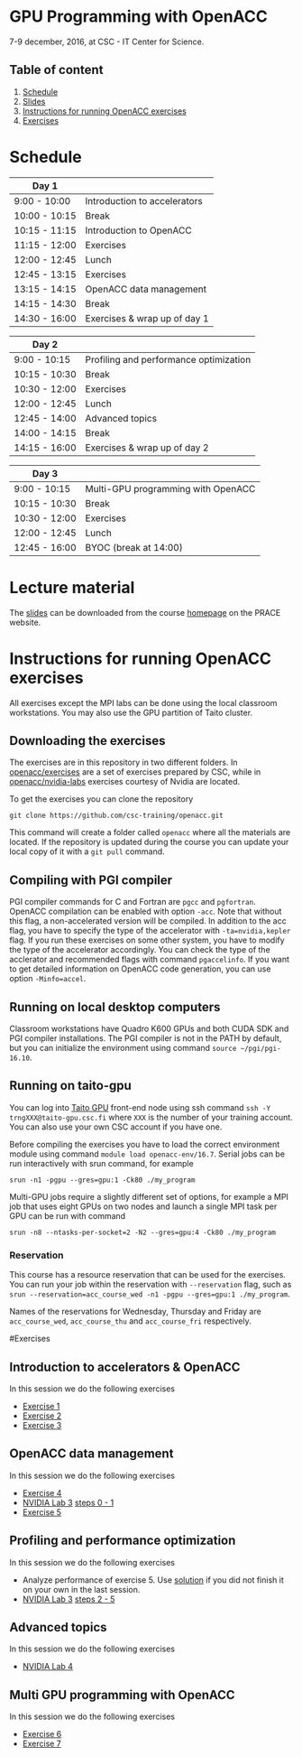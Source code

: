 # GPU Programming with OpenACC

7-9 december, 2016, at CSC - IT Center for Science.

## Table of content
 1. [Schedule](#schedule)
 2. [Slides](#lecture-material)
 3. [Instructions for running OpenACC exercises](#instructions-for-running-openacc-exercises)
 4. [Exercises](#exercises)




# Schedule


| Day 1         |                              |
| ------------- | ----------------------------
| 9:00  - 10:00 | Introduction to accelerators
| 10:00 - 10:15 | Break                        
| 10:15 - 11:15 | Introduction to OpenACC  
| 11:15 - 12:00 | Exercises
| 12:00 - 12:45 | Lunch
| 12:45 - 13:15 | Exercises
| 13:15 - 14:15 | OpenACC data management
| 14:15 - 14:30 | Break
| 14:30 - 16:00 | Exercises & wrap up of day 1


| Day 2         |                              |
| ------------- | ----------------------------
| 9:00  - 10:15 | Profiling and performance optimization
| 10:15 - 10:30 | Break
| 10:30 - 12:00 | Exercises
| 12:00 - 12:45 | Lunch
| 12:45 - 14:00 | Advanced topics
| 14:00 - 14:15 | Break
| 14:15 - 16:00 | Exercises & wrap up of day 2

| Day 3         |                              |
| ------------- | ----------------------------
| 9:00  - 10:15 | Multi-GPU programming with OpenACC
| 10:15 - 10:30 | Break
| 10:30 - 12:00 | Exercises
| 12:00 - 12:45 | Lunch
| 12:45 - 16:00 | BYOC (break at 14:00)


# Lecture material

The [slides](https://events.prace-ri.eu/event/562/material/slides/) can be downloaded from the course [homepage](https://events.prace-ri.eu/event/562/) on the PRACE website.

# Instructions for running OpenACC exercises

All exercises except the MPI labs can be done using the local classroom
workstations. You may also use the GPU partition of Taito cluster.


## Downloading the exercises

The exercises are in this repository in two different folders. In
[openacc/exercises](/exercises/) are a set of exercises prepared by
CSC, while in [openacc/nvidia-labs](/nvidia-labs/) exercises courtesy
of Nvidia are located.

To get the exercises you can clone the repository

```
git clone https://github.com/csc-training/openacc.git
```

This command will create a folder called ```openacc``` where all the
materials are located. If the repository is updated during the course
you can update your local copy of it with a ```git pull``` command.

## Compiling with PGI compiler

PGI compiler commands for C and Fortran are ```pgcc``` and
```pgfortran```.  OpenACC compilation can be enabled with option
```-acc```. Note that without this flag, a non-accelerated version
will be compiled. In addition to the acc flag, you have to specify the
type of the accelerator with ```-ta=nvidia,kepler``` flag.  If you run
these exercises on some other system, you have to modify the type of
the accelerator accordingly. You can check the type of the acclerator
and recommended flags with command ```pgaccelinfo```. If you want to
get detailed information on OpenACC code generation, you can use
option ```-Minfo=accel```.

## Running on local desktop computers

Classroom workstations have Quadro K600 GPUs and both CUDA SDK and PGI
compiler installations. The PGI compiler is not in the PATH by default, but
you can initialize the environment using command ```source ~/pgi/pgi-16.10```.


## Running on taito-gpu

You can log into [Taito GPU](https://research.csc.fi/taito-gpu)
front-end node using ssh command ```ssh -Y trngXXX@taito-gpu.csc.fi```
where ```XXX``` is the number of your training account. You can also
use your own CSC account if you have one.

Before compiling the exercises you have to load the correct environment module
using command ```module load openacc-env/16.7```. Serial jobs can be run
interactively with srun command, for example
```
srun -n1 -pgpu --gres=gpu:1 -Ck80 ./my_program
```

Multi-GPU jobs require a slightly different set of options, for example a MPI
job that uses eight GPUs on two nodes and launch a single MPI task per GPU can
be run with command
```
srun -n8 --ntasks-per-socket=2 -N2 --gres=gpu:4 -Ck80 ./my_program
```

### Reservation

This course has a resource reservation that can be used for the exercises. You
can run your job within the reservation with ```--reservation``` flag, such as
```srun --reservation=acc_course_wed -n1 -pgpu --gres=gpu:1 ./my_program```.

Names of the reservations for Wednesday, Thursday and Friday are
```acc_course_wed```, ```acc_course_thu``` and ```acc_course_fri```
respectively.

#Exercises


## Introduction to accelerators  & OpenACC

In this session we do the following exercises
 * [Exercise 1 ](/exercises/ex1/)
 * [Exercise 2 ](/exercises/ex2/)
 * [Exercise 3 ](/exercises/ex3/)

## OpenACC data management

In this session we do the following exercises
 * [Exercise 4 ](/exercises/ex4/)
 * [NVIDIA Lab 3](/nvidia-labs/lab3/) [steps 0 - 1](/nvidia-labs/lab3/steps-0-1.md)
 * [Exercise 5 ](/exercises/ex5/)


## Profiling and performance optimization


In this session we do the following exercises
 * Analyze performance of exercise 5. Use [solution](/exercises/ex5/solution) if you did not finish it on your own in the last session.
 * [NVIDIA Lab 3](/nvidia-labs/lab3/) [steps 2 - 5](/nvidia-labs/lab3/steps-2-5.md)



## Advanced topics
In this session we do the following exercises
 * [NVIDIA Lab 4](/nvidia-labs/lab4.pipelining/)


## Multi GPU programming with OpenACC
In this session we do the following exercises
 * [Exercise 6 ](/exercises/ex6/)
 * [Exercise 7 ](/exercises/ex7/)
